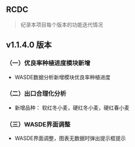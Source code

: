 ## RCDC
> 纪录本项目每个版本的功能迭代情况

## v1.1.4.0 版本

### （一）优良率种植进度模块新增

* WASDE数据分析新增模块优良率种植进度

### （二）出口合理化分析

* 新增品种： 软红冬小麦，硬红冬小麦，硬红春小麦

### （三）WASDE界面调整

* WASDE界面调整，图表无数据时弹出提示框提示


